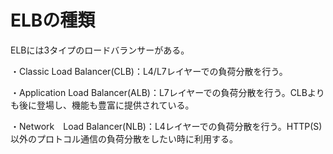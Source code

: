 # ELBの種類
ELBには3タイプのロードバランサーがある。

・Classic Load Balancer(CLB)：L4/L7レイヤーでの負荷分散を行う。

・Application Load Balancer(ALB)：L7レイヤーでの負荷分散を行う。CLBよりも後に登場し、機能も豊富に提供されている。

・Network　Load Balancer(NLB)：L4レイヤーでの負荷分散を行う。HTTP(S)以外のプロトコル通信の負荷分散をしたい時に利用する。


